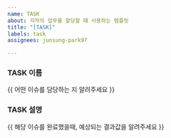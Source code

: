 ```yaml
---
name: TASK
about: 각자의 업무를 할당할 떄 사용하는 템플릿
title: "[TASK]"
labels: task
assignees: junsung-park97

---
```


### TASK 이름
{{ 어떤 이슈를 담당하는 지 알려주세요 }}

### TASK 설명 
{{ 해당 이슈를 완료했을때, 예상되는 결과값을 알려주세요 }}
